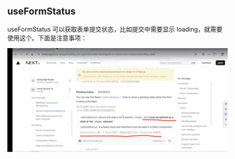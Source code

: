 ## useFormStatus

useFormStatus 可以获取表单提交状态，比如提交中需要显示 loading，就需要使用这个。下面是注意事项：

![image](./assets/form_01.jpg)
